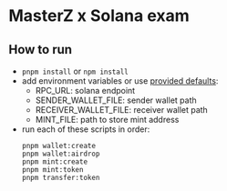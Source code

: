 # MasterZ x Solana exam

## How to run

- `pnpm install` or `npm install`
- add environment variables or use [provided defaults](./src/lib/utils.ts):
  - RPC_URL: solana endpoint
  - SENDER_WALLET_FILE: sender wallet path
  - RECEIVER_WALLET_FILE: receiver wallet path
  - MINT_FILE: path to store mint address
- run each of these scripts in order:
    ```
    pnpm wallet:create
    pnpm wallet:airdrop
    pnpm mint:create
    pnpm mint:token
    pnpm transfer:token
    ```